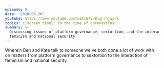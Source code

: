 ```yaml
---
episode: 0
date: "2020-03-26"
youtube: https://www.youtube.com/watch?v=8lqhrhjwyrk
topics: \"screen time\" in the time of coronavirus
summary: >-
  Discussing issues of platform governance, sextortion, and the interaction of
  feminism and national security
---
```

Wherein Ben and Kate talk to someone we've both done a lot of work with on matters from platform governance to sextortion to the interaction of feminism and national security.
